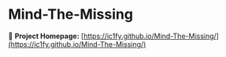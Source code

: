 # Mind-The-Missing

📄 **Project Homepage:** [https://ic1fy.github.io/Mind-The-Missing/](https://ic1fy.github.io/Mind-The-Missing/)
